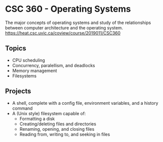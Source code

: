 # CSC 360 - Operating Systems

The major concepts of operating systems and study of the relationships between computer architecture and the operating system.
https://heat.csc.uvic.ca/coview/course/2019011/CSC360

## Topics
- CPU scheduling
- Concurrency, paralellism, and deadlocks
- Memory management
- Filesystems

## Projects
- A shell, complete with a config file, environment variables, and a history command
- A (Unix style) filesystem capable of:
	- Formatting a disk
	- Creating/deleting files and directories
	- Renaming, opening, and closing files
	- Reading from, writing to, and seeking in files
